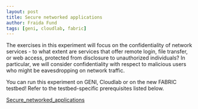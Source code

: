 ```yaml
---
layout: post
title: Secure networked applications
author: Fraida Fund
tags: [geni, cloudlab, fabric]
---
```



The exercises in this experiment will focus on the confidentiality of network services - to what extent are services that offer remote login, file transfer, or web access, protected from disclosure to unauthorized individuals? In particular, we will consider confidentiality with respect to malicious users who might be eavesdropping on network traffic.


You can run this experiment on GENI, Cloudlab or on the new FABRIC testbed! Refer to the testbed-specific prerequisites listed below.

[Secure_networked_applications](https://witestlab.poly.edu/blog/secure-applications/)





